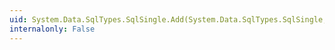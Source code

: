```yaml
---
uid: System.Data.SqlTypes.SqlSingle.Add(System.Data.SqlTypes.SqlSingle,System.Data.SqlTypes.SqlSingle)
internalonly: False
---
```

